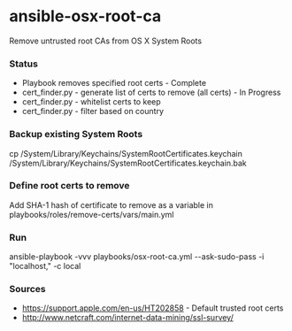 # ansible-osx-root-ca
Remove untrusted root CAs from OS X System Roots

### Status
* Playbook removes specified root certs - Complete
* cert_finder.py - generate list of certs to remove (all certs) - In Progress
* cert_finder.py - whitelist certs to keep
* cert_finder.py - filter based on country

### Backup existing System Roots
cp /System/Library/Keychains/SystemRootCertificates.keychain /System/Library/Keychains/SystemRootCertificates.keychain.bak

### Define root certs to remove
Add SHA-1 hash of certificate to remove as a variable in playbooks/roles/remove-certs/vars/main.yml

### Run
ansible-playbook -vvv playbooks/osx-root-ca.yml --ask-sudo-pass -i "localhost," -c local

### Sources
* https://support.apple.com/en-us/HT202858 - Default trusted root certs
* http://www.netcraft.com/internet-data-mining/ssl-survey/
